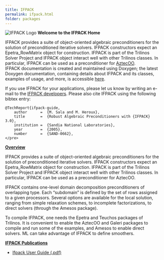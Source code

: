 ```yaml
---
title: IFPACK
permalink: ifpack.html
folder: packages
---
```


![IFPACK Logo](http://trilinos.org/oldsite/packages/ifpack/ifpack.png)    **Welcome to the IFPACK Home**

IFPACK provides a suite of object-oriented algebraic preconditioners for the solution of preconditioned iterative solvers. IFPACK constructors expect an Epetra_RowMatrix object for construction. IFPACK is part of the Trilinos Solver Project and IFPACK object interact well with other Trilinos classes. In particular, IFPACK can be used as a preconditioner for [AztecOO](aztecoo.html).  
IFPACK documentation is created and maintained using Doxygen; the latest Doxygen documentation, containing details about IFPACK and its classes, examples of usage, and more, is accessible [here](http://trilinos.org/docs/dev/packages/ifpack/doc/html/index.html).

If you use IFPACK for your applications, please let us know by writing an e-mail to the [IFPACK developers](http://trilinos.org/oldsite/packages/ifpack/team.html). Please also cite IFPACK using the following bibtex entry:

    @TechReport{ifpack-guide,
        author      =  {M. Sala and M. Heroux},
        title       =  {Robust Algebraic Preconditioners with {IFPACK} 3.0},
        institution =  {Sandia National Laboratories},
        year        =  {2005},
        number      =  {SAND-0662},
    </pre>

<span style="text-decoration: underline;">**Overview**</span>

IFPACK provides a suite of object-oriented algebraic preconditioners for the solution of preconditioned iterative solvers. IFPACK constructors expect an Epetra_RowMatrix object for construction. IFPACK is part of the Trilinos Solver Project and IFPACK object interact well with other Trilinos classes. In particular, IFPACK can be used as a preconditioner for AztecOO.

IFPACK contains one-level domain decomposition preconditioners of overlapping type. Each “subdomain” is defined by the set of rows assigned to a given processors. Several options are available for the local solution, ranging from simple relaxation schemes, to incomplete factorizations, to direct solvers (through the Amesos package).

To compile IFPACK, one needs the Epetra and Teuchos packages of Trilinos. It is convenient to enable the AztecOO and Galeri packages to compile and run some of the examples, and Amesos to enable direct solvers. ML can take advantage of IFPACK to define smoothers.

<span style="text-decoration: underline;">**IFPACK Publications**</span>

*   [Ifpack User Guide (.pdf)](pdfs/IfpackUserGuide.pdf)